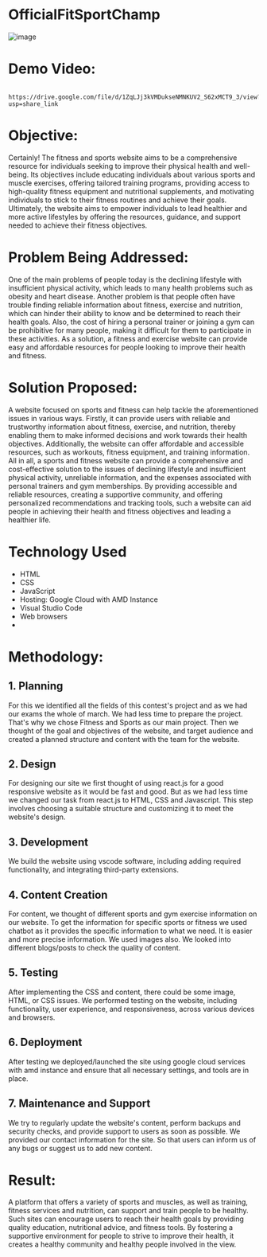 # OfficialFitSportChamp
![image](https://user-images.githubusercontent.com/76943884/232239365-89d50e0a-18c3-404d-ad39-f3bb452cb135.png)
# Demo Video:
      https://drive.google.com/file/d/1ZqLJj3kVMDukseNMNKUV2_S62xMCT9_3/view?usp=share_link
# Objective:
Certainly! The fitness and sports website aims to be a comprehensive resource for individuals seeking to improve their physical health and well-being. Its objectives include educating individuals about various sports and muscle exercises, offering tailored training programs, providing access to high-quality fitness equipment and nutritional supplements, and motivating individuals to stick to their fitness routines and achieve their goals. Ultimately, the website aims to empower individuals to lead healthier and more active lifestyles by offering the resources, guidance, and support needed to achieve their fitness objectives.

# Problem Being Addressed:
  One of the main problems of people today is the declining lifestyle with insufficient physical activity, which leads to many health problems such as obesity and heart disease. Another problem is that people often have trouble finding reliable information about fitness, exercise and nutrition, which can hinder their ability to know and be determined to reach their health goals. Also, the cost of hiring a personal trainer or joining a gym can be prohibitive for many people, making it difficult for them to participate in these activities. As a solution, a fitness and exercise website can provide easy and affordable resources for people looking to improve their health and fitness.

# Solution Proposed:
  A website focused on sports and fitness can help tackle the aforementioned issues in various ways. Firstly, it can provide users with reliable and trustworthy information about fitness, exercise, and nutrition, thereby enabling them to make informed decisions and work towards their health objectives. Additionally, the website can offer affordable and accessible resources, such as workouts, fitness equipment, and training information.
All in all, a sports and fitness website can provide a comprehensive and cost-effective solution to the issues of declining lifestyle and insufficient physical activity, unreliable information, and the expenses associated with personal trainers and gym memberships. By providing accessible and reliable resources, creating a supportive community, and offering personalized recommendations and tracking tools, such a website can aid people in achieving their health and fitness objectives and leading a healthier life.

# Technology Used
- HTML
- CSS
- JavaScript
- Hosting: Google Cloud with AMD Instance
- Visual Studio Code
- Web browsers
- 

# Methodology:
## 1. Planning
  For this we identified all the fields of this contest's project and as we had our exams the whole of march. We had less time to prepare the project. That's why we chose Fitness and Sports as our main project. Then we thought of the goal and objectives of the website, and target audience and created a planned structure and content with the team for the website.

## 2. Design
  For designing our site we first thought of using react.js for a good responsive website as it would be fast and good. But as we had less time we changed our task from react.js to HTML, CSS and Javascript. This step involves choosing a suitable structure and customizing it to meet the website's design.


## 3. Development
  We build the website using vscode software, including adding required functionality, and integrating third-party extensions.

## 4. Content Creation
  For content, we thought of different sports and gym exercise information on our website. To get the information for specific sports or fitness we used chatbot as it provides the specific information to what we need. It is easier and more precise information. We used images also. We looked into different blogs/posts to check the quality of content.
  
## 5. Testing
  After implementing the CSS and content, there could be some image, HTML, or CSS issues. We performed testing on the website, including functionality, user experience, and responsiveness, across various devices and browsers.

## 6. Deployment
  After testing we deployed/launched the site using google cloud services with amd instance and ensure that all necessary settings, and tools are in place.

## 7. Maintenance and Support
  We try to regularly update the website's content, perform backups and security checks, and provide support to users as soon as possible. We provided our contact information for the site. So that users can inform us of any bugs or suggest us to add new content.


# Result:
A platform that offers a variety of sports and muscles, as well as training, fitness services and nutrition, can support and train people to be healthy. Such sites can encourage users to reach their health goals by providing quality education, nutritional advice, and fitness tools. By fostering a supportive environment for people to strive to improve their health, it creates a healthy community and healthy people involved in the view.
